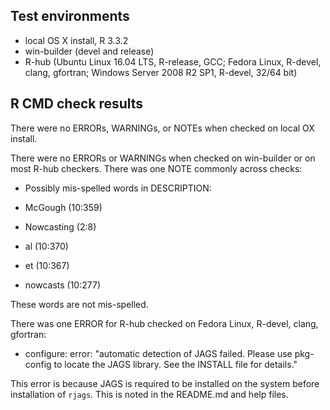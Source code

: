 
Test environments
-----------------

-   local OS X install, R 3.3.2
-   win-builder (devel and release)
-   R-hub (Ubuntu Linux 16.04 LTS, R-release, GCC; Fedora Linux, R-devel, clang, gfortran; Windows Server 2008 R2 SP1, R-devel, 32/64 bit)

R CMD check results
-------------------

There were no ERRORs, WARNINGs, or NOTEs when checked on local OX install.

There were no ERRORs or WARNINGs when checked on win-builder or on most R-hub checkers. There was one NOTE commonly across checks:

-   Possibly mis-spelled words in DESCRIPTION:

-   McGough (10:359)
-   Nowcasting (2:8)
-   al (10:370)
-   et (10:367)
-   nowcasts (10:277)

These words are not mis-spelled.

There was one ERROR for R-hub checked on Fedora Linux, R-devel, clang, gfortran:

-   configure: error: "automatic detection of JAGS failed. Please use pkg-config to locate the JAGS library. See the INSTALL file for details."

This error is because JAGS is required to be installed on the system before installation of `rjags`. This is noted in the README.md and help files.
